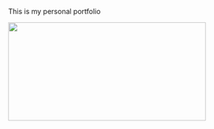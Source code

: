 This is my personal portfolio

<div> <img src="https://github.com/prathamesh901/personal_portfolio/blob/main/portfolio_preview.png" width="400" height="200" /></div>
